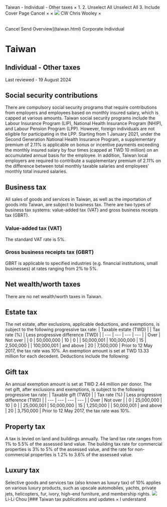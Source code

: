 Taiwan - Individual - Other taxes
×
1.
2.
Unselect All
Unselect All
3.
Include Cover Page
Cancel
×
×
![](-/media/world-wide-tax-summaries/attachments/global---chris-wooley.ashx%3Frev=ac5e5f3223b34096b1afc2a6009c7320&revision=ac5e5f32-23b3-4096-b1af-c2a6009c7320&hash=859B7ADC84DC2CBEC9760E9E6EE7DE6D0A8BFCDF)
CW
Chris Wooley
×
######
Cancel
Send
Overview](taiwan.html)
Corporate
Individual
# Taiwan
## Individual - Other taxes
Last reviewed - 19 August 2024
## Social security contributions
There are compulsory social security programs that require contributions from employers and employees based on monthly insured salary, which is capped at various amounts. Taiwan social security programs include the Labour Insurance Program (LIP), National Health Insurance Program (NHIP), and Labour Pension Program (LPP). However, foreign individuals are not eligible for participating in the LPP.
Starting from 1 January 2021, under the Second Generation National Health Insurance Program, a supplementary premium of 2.11% is applicable on bonus or incentive payments exceeding the monthly insured salary by four times (capped at TWD 10 million) on an accumulated annual basis for the employee. In addition, Taiwan local employers are required to contribute a supplementary premium of 2.11% on the difference between total monthly taxable salaries and employees’ monthly total insured salaries.
## Business tax
All sales of goods and services in Taiwan, as well as the importation of goods into Taiwan, are subject to business tax. There are two types of business tax systems: value-added tax (VAT) and gross business receipts tax (GBRT).
### Value-added tax (VAT)
The standard VAT rate is 5%.
### Gross business receipts tax (GBRT)
GBRT is applicable to specified industries (e.g. financial institutions, small businesses) at rates ranging from 2% to 5%.
## Net wealth/worth taxes
There are no net wealth/worth taxes in Taiwan.
## Estate tax
The net estate, after exclusions, applicable deductions, and exemptions, is subject to the following progressive tax rate:
| Taxable estate (TWD) | | Tax rate (%) | Less progressive difference (TWD) |
| --- | --- | --- | --- |
| Over | Not over |
| 0 | 50,000,000 | 10 | 0 |
| 50,000,001 | 100,000,000 | 15 | 2,500,000 |
| 100,000,001 | and above | 20 | 7,500,000 |
Prior to 12 May 2017, the tax rate was 10%.
An exemption amount is set at TWD 13.33 million for each decedent. Deductions include the following:
## Gift tax
An annual exemption amount is set at TWD 2.44 million per donor. The net gift, after exclusions and exemptions, is subject to the following progressive tax rate:
| Taxable gift (TWD) | | Tax rate (%) | Less progressive difference (TWD) |
| --- | --- | --- | --- |
| Over | Not over |
| 0 | 25,000,000 | 10 | 0 |
| 25,000,001 | 50,000,000 | 15 | 1,250,000 |
| 50,000,001 | and above | 20 | 3,750,000 |
Prior to 12 May 2017, the tax rate was 10%.
## Property tax
A tax is levied on land and buildings annually. The land tax rate ranges from 1% to 5.5% of the assessed land value. The building tax rate for commercial properties is 3% to 5% of the assessed value, and the rate for non-commercial properties is 1.2% to 3.6% of the assessed value.
## Luxury tax
Selective goods and services tax (also known as luxury tax) of 10% applies on various luxury products, such as upscale automobiles, yachts, private jets, helicopters, fur, ivory, high-end furniture, and membership rights.
![](-/media/world-wide-tax-summaries/attachments/taiwan---li_li_chou.ashx%3Frev=dc17ec3bff434dfc935516656d63b8ef&revision=dc17ec3b-ff43-4dfc-9355-16656d63b8ef&hash=9B7BD86B5F2870A4E2198EC3232F7F65C81DF4EE)
Li-Li Chou
[### Taiwan tax publications and updates
×
I understand